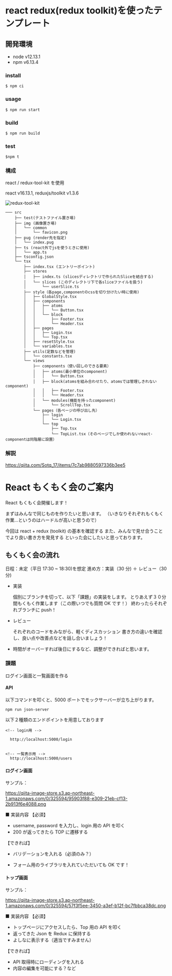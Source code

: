 # react redux(redux toolkit)を使ったテンプレート

## 開発環境

- node v12.13.1
- npm v6.13.4

### install

```
$ npm ci
```

### usage

```
$ npm run start
```

### build

```
$ npm run build
```

### test

```
$npm t
```

### 構成

react / redux-tool-kit を使用

react v16.13.1,
reduxjs/toolkit v1.3.6

![redux-tool-kit](https://user-images.githubusercontent.com/47517709/90846697-ad023980-e3a3-11ea-91cd-d2f6350c95df.png)

```
─── src
    ├── test(テストファイル置き場)
    ├── img (画像置き場)
    │   └── common
    │       └── favicon.png
    ├── pug (render先を指定)
    │   └── index.pug
    ├── ts (react外でjsを使うときに使用)
    │   └── app.ts
    ├── tsconfig.json
    └── tsx
        ├── index.tsx (エントリーポイント)
        ├── stores
        │   ├── index.ts (slicesディレクトリで作られたSliceを結合する)
        │   └── slices (このディレクトリ下で各sliceファイルを扱う)
        │       └── userSlice.ts
        ├── style（各page,componentのcssを切り分けたい時に使用)
        │   ├── GlobalStyle.tsx
        │   ├── components
        │   │   ├── atoms
        │   │   │   └── Button.tsx
        │   │   └── block
        │   │       ├── Footer.tsx
        │   │       └── Header.tsx
        │   ├── pages
        │   │   ├── Login.tsx
        │   │   └── Top.tsx
        │   ├── resetStyle.tsx
        │   └── variables.tsx
        ├── utils(定数などを管理)
        │   └── constants.tsx
        └── views
            ├── components（使い回しのできる要素）
            │   ├── atoms(最小単位のcomponent)
            │   │   └── Button.tsx
            │   ├── block(atomsを組み合わせたり、atomsでは管理しきれないcomponent)
            │   │   ├── Footer.tsx
            │   │   └── Header.tsx
            │   └── modules(機能を持ったcomponent)
            │       └── ScrollTop.tsx
            └── pages（各ページの呼び出し先）
                ├── login
                │   └── Login.tsx
                └── top
                    ├── Top.tsx
                    └── TopList.tsx（そのページでしか使われないreact-componentは同階層に設置）
```

### 解説

https://qiita.com/Sotq_17/items/7c7ab9880597336b3ee5

# React もくもく会のご案内

React もくもく会開催します！

まずはみんなで同じものを作りたいと思います。
（いきなりそれぞれもくもく作業…というのはハードルが高いと思うので）

今回は react + redux (toolkit) の基本を確認する
また、みんなで見せ合うことでより良い書き方を発見する といった会にしたいと思っております。

## もくもく会の流れ

日程：未定（平日 17:30 ~ 18:30)を想定
進め方：実装（30 分) ＋ レビュー（30 分)

- 実装

  個別にブランチを切って、以下「課題」の実装をします。
  とりあえず３０分間もくもく作業します（この際いつでも質問 OK です！）
  終わったらそれぞれブランチに push！

- レビュー

  それぞれのコードをみながら、軽くディスカッション
  書き方の違いを確認し、良い点や改善点などを話し合いましょう！

* 時間がオーバーすれば後日にするなど、調整ができればと思います。

### 課題

ログイン画面と一覧画面を作る

#### API

以下コマンドを叩くと、5000 ポートでモックサーバーが立ち上がります。

```
npm run json-server
```

以下２種類のエンドポイントを用意しております

```
<!-- login用 -->

  http://localhost:5000/login


<!-- 一覧表示用 -->
  http://localhost:5000/users

```

#### ログイン画面

サンプル：

https://qiita-image-store.s3.ap-northeast-1.amazonaws.com/0/325594/95903f88-e309-21eb-cf13-2b913f6e4088.png

■ 実装内容
【必須】

- username, password を入力し、login 用の API を叩く
- 200 が返ってきたら TOP に遷移する

【できれば】

- バリデーションを入れる（必須のみ？）

* フォーム用のライブラリを入れていただいても OK です！

#### トップ画面

サンプル：

https://qiita-image-store.s3.ap-northeast-1.amazonaws.com/0/325594/57f3f5ee-3450-a3ef-b12f-bc7fbbca38dc.png

■ 実装内容
【必須】

- トップページにアクセスしたら、Top 用の API を叩く
- 返ってきた Json を Redux に保持する
- よしなに表示する（適当ですみません）

【できれば】

- API 取得時にローディングを入れる
- 内容の編集を可能にする？など
